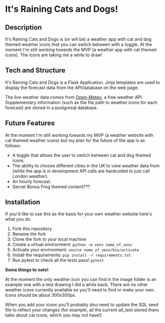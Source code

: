 # It's Raining Cats and Dogs!

## Description

It's Raining Cats and Dogs is (or will be) a weather app with cat and dog themed weather icons that you can switch between with a toggle. At the moment I'm still working towards the MVP (a weather app with cat themed icons). The icons are taking me a while to draw!

## Tech and Structure

It's Raining Cats and Dogs is a Flask Application. Jinja templates are used to display the forecast data from the API/database on the web page.

The live weather data comes from [Open-Meteo](https://open-meteo.com), a free weather API. Supplementary information (such as the file path to weather icons for each forecast) are stored in a postgresql database.

## Future Features

At the moment I'm still working towards my MVP (a weather website with cat themed weather icons) but my plan for the future of the app is as follows:

- A toggle that allows the user to switch between cat and dog themed icons.
- The ability to choose different cities in the UK to view weather data from (while the app is in development API calls are hardcoded to just call London weather).
- An hourly forecast.
- Secret Bonus Frog themed content???

## Installation

If you'd like to use this as the basis for your own weather website here's what you do

1. Fork this repository
2. Rename the fork
3. Clone the fork to your local machine
4. Create a virtual environment: `python -m venv name_of_venv`
5. Activate your environment: `source name_of_venv/bin/activate`
6. Install the requirements: `pip install -r requirements.txt`
7. Run pytest to check all the tests pass! `pytest`

**Some things to note!**

At the moment the only weather icon you can find in the image folder is an example one with a test drawing I did a while back. There are no other weather icons currently available so you'll need to find or make your own. Icons should be about 300x300px.

When you add your icons you'll probably also need to update the SQL seed file to reflect your changes (for example, all the current alt_text stored there talks about cat icons, which you may not have!)

